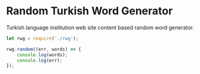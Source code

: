 # Random Turkish Word Generator
Turkish language institution web site content based random word generator.

```js
let rwg = require('./rwg');

rwg.random((err, words) => {
    console.log(words);
    console.log(err);
});

```